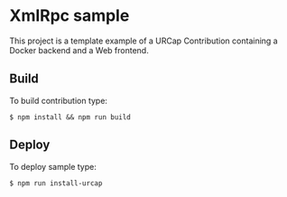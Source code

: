 # XmlRpc sample

This project is a template example of a URCap Contribution containing a Docker backend and a Web frontend.

## Build

To build contribution type:

`$ npm install && npm run build`

## Deploy

To deploy sample type:

`$ npm run install-urcap`
